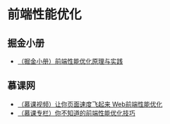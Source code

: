 # 前端性能优化

## 掘金小册
+ [（掘金小册）前端性能优化原理与实践](https://juejin.im/book/5b936540f265da0a9624b04b)

## 慕课网
+ [（慕课视频）让你页面速度飞起来 Web前端性能优化](https://coding.imooc.com/class/130.html)
+ [（慕课专栏）你不知道的前端性能优化技巧](https://www.imooc.com/read/41)